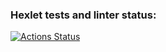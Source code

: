 ### Hexlet tests and linter status:
[![Actions Status](https://github.com/Ilka228/frontend-project-lvl1/workflows/hexlet-check/badge.svg)](https://github.com/Ilka228/frontend-project-lvl1/actions)
